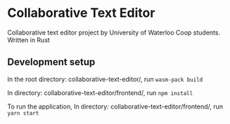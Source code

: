 # Collaborative Text Editor

Collaborative text editor project by University of Waterloo Coop students. Written in Rust

## Development setup

In the root directory: collaborative-text-editor/, run ``` wasm-pack build ```

In directory: collaborative-text-editor/frontend/, run ``` npm install ```

To run the application, In directory: collaborative-text-editor/frontend/, run ``` yarn start ```

